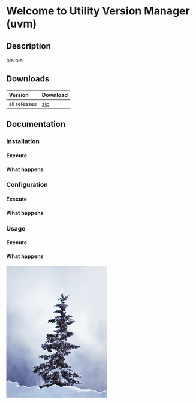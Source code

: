 # Welcome to Utility Version Manager (uvm)

## Description
bla bla

## Downloads

| Version         | Download                                                  |
| :-------------- | :-------------------------------------------------------- |
| all releases    | [zip](https://github.com/Panaith/uvm.github.io/releases)  |

## Documentation
### Installation
#### Execute
#### What happens

### Configuration
#### Execute
#### What happens

### Usage
#### Execute
#### What happens

![test](./readmePics/pictureTest%201.png)